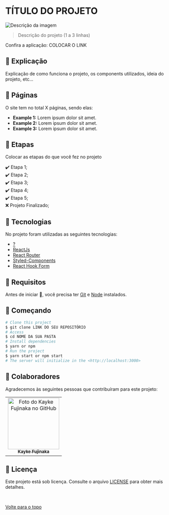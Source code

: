 # TÍTULO DO PROJETO

<img src="https://www.acheicampos.com.br/uploads/advertiser/default_anunciante_thumbnail.png" alt="Descrição da imagem">

>  Descrição do projeto (1 a 3 linhas)

Confira a aplicação: COLOCAR O LINK <br>

## :page_facing_up: Explicação

Explicação de como funciona o projeto, os components utilizados, ideia do projeto, etc...


## 📁 Páginas

O site tem no total X páginas, sendo elas:

- **Example 1:** Lorem ipsum dolor sit amet.
- **Example 2:** Lorem ipsum dolor sit amet.
- **Example 3:** Lorem ipsum dolor sit amet.

## :dart: Etapas ##

Colocar as etapas do que você fez no projeto

:heavy_check_mark: Etapa 1;\
:heavy_check_mark: Etapa 2;\
:heavy_check_mark: Etapa 3;\
:heavy_check_mark: Etapa 4;\
:heavy_check_mark: Etapa 5;\
:x: Projeto Finalizado;

## :rocket: Tecnologias ##

No projeto foram utilizadas as seguintes tecnologias:

- [?](https://www.linkedin.com/in/kayke-fujinaka/)
- [ReactJs](https://pt-br.reactjs.org/)
- [React Router](https://v5.reactrouter.com/web/guides/quick-start)
- [Styled-Components](https://styled-components.com/docs)
- [React Hook Form](https://react-hook-form.com)

## :closed_book: Requisitos ##

Antes de iniciar :checkered_flag:, você precisa ter [Git](https://git-scm.com) e [Node](https://nodejs.org/en/) instalados.

## :checkered_flag: Começando ##

```bash
# Clone this project
$ git clone LINK DO SEU REPOSITÓRIO
# Access
$ cd NOME DA SUA PASTA
# Install dependencies
$ yarn or npm 
# Run the project
$ yarn start or npm start 
# The server will initialize in the <http://localhost:3000>
```

## 🤝 Colaboradores

Agradecemos às seguintes pessoas que contribuíram para este projeto:

<table>
  <tr>
    <td align="center">
      <a href="#">
        <img src="https://avatars.githubusercontent.com/u/98772000?s=400&u=80de9af672be7f75cc7a546838552cf63d5b82fe&v=4" width="160px;" alt="Foto do Kayke Fujinaka no GitHub"/><br>
        <sub>
          <b>Kayke Fujinaka</b>
        </sub>
      </a>
    </td>
  </tr>
</table>

## 📝 Licença

Este projeto está sob licença. Consulte o arquivo [LICENSE](LICENSE.md) para obter mais detalhes.

&#xa0;

<a href="#top">Volte para o topo</a>